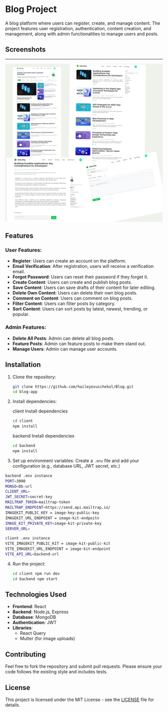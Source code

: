 # Blog Project

A blog platform where users can register, create, and manage content. The project features user registration, authentication, content creation, and management, along with admin functionalities to manage users and posts.

## Screenshots

---

![Alt Text](./screenshot/blog-screenshot.png)

## Features

### User Features:

- **Register**: Users can create an account on the platform.
- **Email Verification**: After registration, users will receive a verification email.
- **Forgot Password**: Users can reset their password if they forget it.
- **Create Content**: Users can create and publish blog posts.
- **Save Content**: Users can save drafts of their content for later editing.
- **Delete Own Content**: Users can delete their own blog posts.
- **Comment on Content**: Users can comment on blog posts.
- **Filter Content**: Users can filter posts by category.
- **Sort Content**: Users can sort posts by latest, newest, trending, or popular.

### Admin Features:

- **Delete All Posts**: Admin can delete all blog posts.
- **Feature Posts**: Admin can feature posts to make them stand out.
- **Manage Users**: Admin can manage user accounts.

## Installation

1. Clone the repository:

   ```bash
   git clone https://github.com/haileyesuschekol/Blog.git
   cd blog-app
   ```

2. Install dependencies:

   client Install dependencies

   ```bash
   cd client
   npm install
   ```

   backend Install dependencies

   ```bash
   cd backend
   npm install
   ```

3. Set up environment variables:
   Create a `.env` file and add your configuration (e.g., database URL, JWT secret, etc.)

```bash
backend .env instance
PORT=3000
MONGO=Db-url
CLIENT_URL=
JWT_SECRET=secret-key
MAILTRAP_TOKEN=mailtrap-token
MAILTRAP_ENDPOINT=https://send.api.mailtrap.io/
IMAGEKIT_PUBLIC_KEY = image-key-public-key
IMAGEKIT_URL_ENDPOINT = image-kit-endpoitn
IMAGE_KIT_PRIVATE_KEY=image-kit-private-key
SERVER_URL=
```

```bash
client .env instance
VITE_IMAGEKIT_PUBLIC_KIT = image-kit-public-kit
VITE_IMAGEKIT_URL_ENDPOINT = image-kit-endpoint
VITE_API_URL=backend-url

```

4. Run the project:
   ```bash
   cd client npm run dev
   cd backend npm start
   ```

## Technologies Used

- **Frontend**: React
- **Backend**: Node.js, Express
- **Database**: MongoDB
- **Authentication**: JWT
- **Libraries**:
  - React Query
  - Multer (for image uploads)

## Contributing

Feel free to fork the repository and submit pull requests. Please ensure your code follows the existing style and includes tests.

## License

This project is licensed under the MIT License - see the [LICENSE](LICENSE) file for details.
